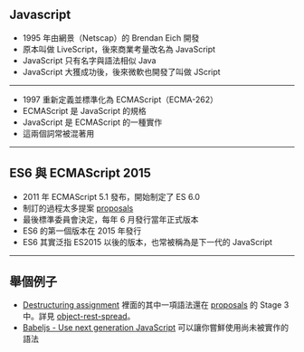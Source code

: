 Javascript
-------  
* 1995 年由網景（Netscap）的 Brendan Eich 開發
* 原本叫做 LiveScript，後來商業考量改名為 JavaScript
* JavaScript 只有名字與語法相似 Java
* JavaScript 大獲成功後，後來微軟也開發了叫做 JScript

---

* 1997 重新定義並標準化為 ECMAScript（ECMA-262）
* ECMAScript 是 JavaScript 的規格
* JavaScript 是 ECMAScript 的一種實作
* 這兩個詞常被混著用

---

ES6 與 ECMAScript 2015
-------
* 2011 年 ECMAScript 5.1 發布，開始制定了 ES 6.0
* 制訂的過程太多提案 [proposals](https://github.com/tc39/proposals)
* 最後標準委員會決定，每年 6 月發行當年正式版本
* ES6 的第一個版本在 2015 年發行
* ES6 其實泛指 ES2015 以後的版本，也常被稱為是下一代的 JavaScript

---

舉個例子
-------
* [Destructuring assignment](https://developer.mozilla.org/en-US/docs/Web/JavaScript/Reference/Operators/Destructuring_assignment) 裡面的其中一項語法還在 [proposals](https://github.com/tc39/proposals) 的 Stage 3 中。詳見 [object-rest-spread](https://github.com/tc39/proposal-object-rest-spread)。
* [Babeljs - Use next generation JavaScript](https://babeljs.io/) 可以讓你嘗鮮使用尚未被實作的語法